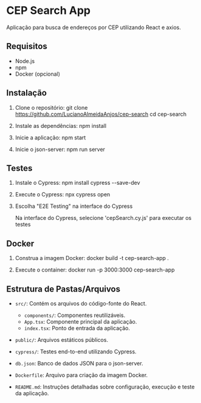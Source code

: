 # CEP Search App

   Aplicação para busca de endereços por CEP utilizando React e axios.

   ## Requisitos

   - Node.js
   - npm
   - Docker (opcional)

   ## Instalação

   1. Clone o repositório:
      git clone https://github.com/LucianoAlmeidaAnjos/cep-search
      cd cep-search
      

   2. Instale as dependências:
      npm install
      

   3. Inicie a aplicação:
      npm start
      

   4. Inicie o json-server:
      npm run server
      

   ## Testes

   1. Instale o Cypress:
      npm install cypress --save-dev
      

   2. Execute o Cypress:
      npx cypress open

   3. Escolha "E2E Testing" na interface do Cypress

      Na interface do Cypress, selecione 'cepSearch.cy.js' para executar os testes
      

   ## Docker

   1. Construa a imagem Docker:
      docker build -t cep-search-app .
      

   2. Execute o container:
      docker run -p 3000:3000 cep-search-app
      

   ## Estrutura de Pastas/Arquivos

   - `src/`: Contém os arquivos do código-fonte do React.
     - `components/`: Componentes reutilizáveis.
     - `App.tsx`: Componente principal da aplicação.
     - `index.tsx`: Ponto de entrada da aplicação.

   - `public/`: Arquivos estáticos públicos.
   - `cypress/`: Testes end-to-end utilizando Cypress.
   - `db.json`: Banco de dados JSON para o json-server.
   - `Dockerfile`: Arquivo para criação da imagem Docker.
   - `README.md`: Instruções detalhadas sobre configuração, execução e teste da aplicação.

